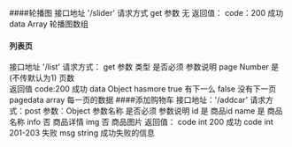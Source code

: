 ####轮播图 
接口地址  '/slider'
请求方式  get 
参数     无 
返回值：
code：200 成功
data  Array 轮播图数组 
#### 列表页 
接口地址  '/list'
请求方式：  get
参数   类型    是否必须        参数说明
page  Number  是(不传默认为1)  页数  
返回值 
code:200 成功 
data Object 
hasmore   true 有下一么 false 没有下一页
pagedata   array  每一页的数据
####添加购物车
接口地址：'/addcar'
请求方式：post
参数：Object 
参数名称 是否必须  参数说明 
id        是     商品id 
name      是     商品名称
info      否     商品详情 
img       否     商品图片 
返回值：
code   int  200 成功
code   int  201-203 失败
msg    string   成功失败的信息